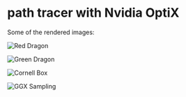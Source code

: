 # path tracer with Nvidia OptiX  
Some of the rendered images: 

![Red Dragon](https://github.com/Xavierkst/pathtracer/images/red_dragon.png)

![Green Dragon](https://github.com/Xavierkst/pathtracer/images/dragon2.png)

![Cornell Box](https://github.com/Xavierkst/pathtracer/images/cornellRR.png)

![GGX Sampling](https://github.com/Xavierkst/pathtracer/images/ggx.png)
